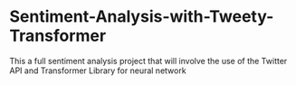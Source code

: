 # Sentiment-Analysis-with-Tweety-Transformer
This a full sentiment analysis project that will involve the use of the Twitter API and Transformer Library for neural network

